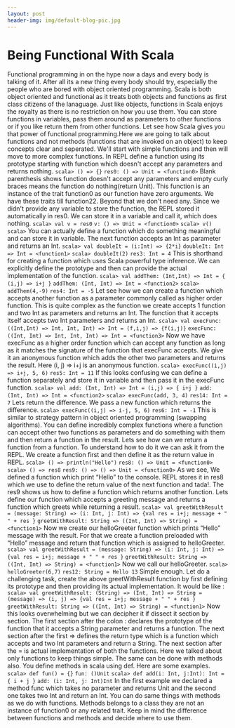 ```yaml
---
layout: post
header-img: img/default-blog-pic.jpg
---
```


# Being Functional With Scala

Functional programming in on the hype now a days and every body is talking of it. After all its a new thing every body should try, especially the people who are bored with object oriented programming. Scala is both object oriented and functional as it treats both objects and functions as first class citizens of the lanaguage. Just like objects, functions in Scala enjoys the royalty as there is no restriction on how you use them. You can store functions in variables, pass them around as parameters to other functions or if you like return them from other functions. Let see how Scala gives you that power of functional programming.Here we are going to talk about functions and not methods (functions that are invoked on an object) to keep concepts clear and seperated. We'll start with simple functions and then will move to more complex functions. In REPL define a function using its prototype starting with function which doesn't accept any parameters and returns nothing. `scala> () => {}` `res0: () => Unit = <function0>` Blank parenthesis shows function doesn't accept any parameters and empty curly braces means the function do nothing(return Unit). This function is an instance of the trait function0 as our function have zero arguments. We have these traits till function22. Beyond that we don't need any. Since we didn't provide any variable to store the function, the REPL stored it automatically in res0. We can store it in a variable and call it, which does nothing. `scala> val v = res0` `v: () => Unit = <function0>` `scala> v()` `scala>` You can actually define a function which do something meaningful and can store it in variable. The next function accepts an Int as parameter and returns an Int. `scala> val doubleIt = (i:Int) => {2*i}` `doubleIt: Int => Int = <function1>` `scala> doubleIt(2)` `res3: Int = 4` This is shorthand for creating a function which uses Scala powerful type inference. We can explicitly define the prototype and then can provide the actual implementation of the function. `scala> val addThem: (Int,Int) => Int = { (i,j) => i+j }` `addThem: (Int, Int) => Int = <function2>` `scala> addThem(4,-9)` `res4: Int = -5` Let see how we can create a function which accepts another function as a parameter commonly called as higher order function. This is quite complex as the function we create accepts 1 function and two Int as parameters and returns an Int. The function that it accepts itself accepts two Int parameters and returns an Int. `scala> val execFunc: ((Int,Int) => Int, Int, Int) => Int = (f,i,j) => {f(i,j)}` `execFunc: ((Int, Int) => Int, Int, Int) => Int = <function3>` Now we have execFunc as a higher order function which can accept any function as long as it matches the signature of the function that execFunc accepts. We give it an anonymous function which adds the other two parameters and returns the result. Here (i, j) => i+j is an anonymous function. `scala> execFunc((i,j) => i+j, 5, 6)` `res5: Int = 11` If this looks confusing we can define a function separately and store it in variable and then pass it in the execFunc function. `scala> val add: (Int, Int) => Int = (i,j) => { i+j }` `add: (Int, Int) => Int = <function2>` `scala> execFunc(add, 3, 4)` `res14: Int = 7` Lets return the difference. We pass a new function which returns the difference. `scala> execFunc((i,j) => i-j, 5, 6)` `res6: Int = -1` This is similar to strategy pattern in object oriented programming (swapping algorithms). You can define incredibly complex functions where a function can accept other two functions as parameters and do something with them and then return a function in the result. Lets see how can we return a function from a function. To understand how to do it we can ask it from the REPL. We create a function first and then define it as the return value in REPL. `scala> () => println("Hello")` `res8: () => Unit = <function0>` `scala> () => res8` `res9: () => () => Unit = <function0>` As we see, We defined a function which print “Hello” to the console. REPL stores it in res8 which we use to define the return value of the next function and tada!. The res9 shows us how to define a function which returns another function. Lets define our function which accepts a greeting message and returns a function which greets while returning a result. `scala> val greetWithResult = (message: String) => (i: Int, j: Int) => {val res = i+j; message + " " + res }` `greetWithResult: String => ((Int, Int) => String) = <function1>` Now we create our helloGreeter function which prints “Hello” message with the result. For that we create a function preloaded with “Hello” message and return that function which is assigned to helloGreeter. `scala> val greetWithResult = (message: String) => (i: Int, j: Int) => {val res = i+j; message + " " + res }` `greetWithResult: String => ((Int, Int) => String) = <function1>` Now we call our helloGreeter. `scala> helloGreeter(6,7)` `res12: String = Hello 13` Simple enough. Let do a challenging task, create the above greetWithResult function by first defining its prototype and then providing its actual implementation. It would be like : `scala> val greetWithResult: (String) => (Int, Int) => String = (message) => (i, j) => {val res = i+j; message + " " + res }` `greetWithResult: String => ((Int, Int) => String) = <function1>` Now this looks overwhelming but we can decipher it if dissect it section by section. The first section after the colon : declares the prototype of the function that it accepts a String parameter and returns a function. The next section after the first => defines the return type which is a function which accepts and two Int parameters and return a String. The next section after the = is actual implementation of both the functions. Here we talked about only functions to keep things simple. The same can be done with methods also. You define methods in scala using def. Here are some examples. `scala> def fun() = {}` `fun: ()Unit` `scala> def add(i: Int, j:Int): Int = { i + j }` `add: (i: Int, j: Int)Int` In the first example we declared a method func which takes no parameter and returns Unit and the second one takes two Int and return an Int. You can do same things with methods as we do with functions. Methods belongs to a class they are not an instance of function0 or any related trait. Keep in mind the difference between functions and methods and decide where to use them.